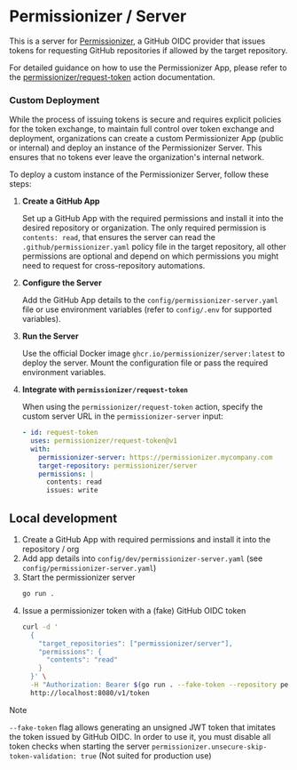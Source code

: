 # Permissionizer / Server

This is a server for [Permissionizer](https://github.com/marketplace/actions/permissionizer-request-token), a GitHub OIDC provider that issues tokens for requesting GitHub repositories if allowed by the target repository.

For detailed guidance on how to use the Permissionizer App, please refer to the [permissionizer/request-token](https://github.com/marketplace/actions/permissionizer-request-token) action documentation.

### Custom Deployment

While the process of issuing tokens is secure and requires explicit policies for
the token exchange, to maintain full control over token exchange and deployment,
organizations can create a custom Permissionizer App (public or internal) and
deploy an instance of the Permissionizer Server. This ensures that no tokens
ever leave the organization's internal network.

To deploy a custom instance of the Permissionizer Server, follow these steps:

1. **Create a GitHub App**

   Set up a GitHub App with the required permissions and install it into the
   desired repository or organization. The only required permission is
   `contents: read`, that ensures the server can read the
   `.github/permissionizer.yaml` policy file in the target repository, all other
   permissions are optional and depend on which permissions you might need to
   request for cross-repository automations.

2. **Configure the Server**

   Add the GitHub App details to the `config/permissionizer-server.yaml` file or
   use environment variables (refer to `config/.env` for supported variables).

3. **Run the Server**

   Use the official Docker image `ghcr.io/permissionizer/server:latest` to
   deploy the server. Mount the configuration file or pass the required
   environment variables.

4. **Integrate with `permissionizer/request-token`**

   When using the `permissionizer/request-token` action, specify the custom
   server URL in the `permissionizer-server` input:

   ```yaml
   - id: request-token
     uses: permissionizer/request-token@v1
     with:
       permissionizer-server: https://permissionizer.mycompany.com
       target-repository: permissionizer/server
       permissions: |
         contents: read
         issues: write
   ```
  
## Local development

1. Create a GitHub App with required permissions and install it into the repository / org
2. Add app details into `config/dev/permissionizer-server.yaml` (see `config/permissionizer-server.yaml`)
3. Start the permissionizer server
   ```bash
   go run .
   ```
4. Issue a permissionizer token with a (fake) GitHub OIDC token
   ```bash
   curl -d '
     {
       "target_repositories": ["permissionizer/server"],
       "permissions": {
         "contents": "read"
       }
     }' \
     -H "Authorization: Bearer $(go run . --fake-token --repository permissionizer/request-token)" \
     http://localhost:8080/v1/token
   ```

> [!NOTE]
> `--fake-token` flag allows generating an unsigned JWT token that imitates the token issued by GitHub OIDC.
> In order to use it, you must disable all token checks when starting the server `permissionizer.unsecure-skip-token-validation: true` (Not suited for production use)

